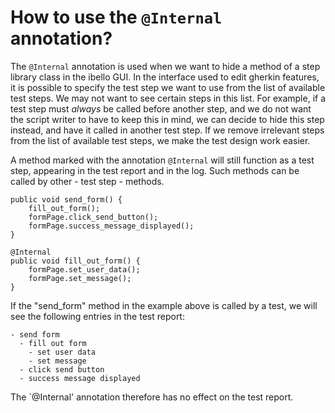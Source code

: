 # How to use the `@Internal` annotation?

The `@Internal` annotation is used when we want to hide a method of a step library class in the ibello GUI.
In the interface used to edit gherkin features, it is possible to specify the test step we want to use from the
list of available test steps. We may not want to see certain steps in this list. For example, if a test step
must *always* be called before another step, and we do not want the script writer to have to keep this in mind, we can decide to hide this step instead, and have it called in another test step. If we remove irrelevant steps from the list of available test steps, we make the test design work easier.

A method marked with the annotation `@Internal` will still function as a test step, appearing in the test report and in the log.
Such methods can be called by other - test step - methods.

```
public void send_form() {
	fill_out_form();
    formPage.click_send_button();
    formPage.success_message_displayed();
}

@Internal
public void fill_out_form() {
    formPage.set_user_data();
    formPage.set_message();
}
```

If the "send_form" method in the example above is called by a test, we will see the following entries in the test report:

```
- send form
  - fill out form
    - set user data
    - set message
  - click send button
  - success message displayed
```

The `@Internal' annotation therefore has no effect on the test report.
